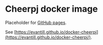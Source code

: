 # Cheerpj docker image

Placeholder for [GitHub pages](https://pages.github.com/).

See [https://evantill.github.io/docker-cheerpj](https://evantill.github.io/docker-cheerpj/).
